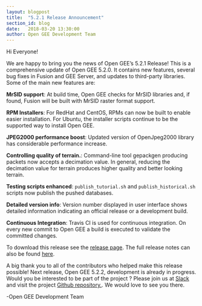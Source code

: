 ```yaml
---
layout: blogpost
title:  "5.2.1 Release Announcement"
section_id: blog
date:   2018-03-20 13:30:00
author: Open GEE Development Team
---
```


Hi Everyone!

We are happy to bring you the news of Open GEE’s 5.2.1 Release! This is a comprehensive update of Open GEE 5.2.0. It contains new features, several bug fixes in Fusion and GEE Server, 
and updates to third-party libraries. Some of the main new features are:

**MrSID support**: At build time, Open GEE checks for MrSID libraries and, if found, Fusion will be built with MrSID raster format support.

**RPM Installers**: For RedHat and CentOS, RPMs can now be built to enable easier installation. For Ubuntu, the installer scripts continue to be the supported way to install Open GEE.

**JPEG2000 performance boost**: Updated version of OpenJpeg2000 library has considerable performance increase.

**Controlling quality of terrain.**: Command-line tool gepackgen producing packets now accepts a decimation value. In general, reducing the decimation value for terrain produces higher quality and better looking terrain.

**Testing scripts enhanced**: <code>publish_tutorial.sh</code> and <code>publish_historical.sh</code> scripts now publish the pushed databases.

**Detailed version info**: Version number displayed in user interface shows detailed information indicating an official release or a development build.

**Continuous Integration**: Travis CI is used for continuous integration. On every new commit to Open GEE a build is executed to validate the committed changes.

To download this release see the [release page](https://github.com/google/earthenterprise/releases/tag/5.2.1-6.final). The full release notes can also be found [here](http://www.opengee.org/geedocs/answer/7160001.html).

A big thank you to all of the contributors who helped make this release possible! Next release, Open GEE 5.2.2, development is already in progress.
Would you be interested to be part of the project ? Please join us at <a href="http://slack.opengee.org"> Slack</a> and visit the project <a href="https://github.com/google/earthenterprise">Github repository.</a>. We would love to see you there.

-Open GEE Development Team
